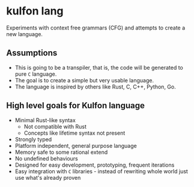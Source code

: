 # kulfon lang
Experiments with context free grammars (CFG) and attempts to create a new language.

## Assumptions
- This is going to be a transpiler, that is, the code will be generated to pure `C` language.
- The goal is to create a simple but very usable language.
- The language is inspired by others like Rust, C, C++, Python, Go.

## High level goals for Kulfon language
- Minimal Rust-like syntax
    - Not compatible with Rust
    - Concepts like lifetime syntax not present
- Strongly typed
- Platform independent, general purpose language
- Memory safe to some rational extend
- No undefined behaviours
- Designed for easy development, prototyping, frequent iterations
- Easy integration with `C` libraries - instead of rewriting whole world just use what's already proven
